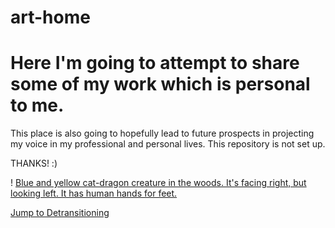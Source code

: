 # art-home
# Here I'm going to attempt to share some of my work which is personal to me.

This place is also going to hopefully lead to future prospects in projecting
my voice in my professional and personal lives.
This repository is not set up.

THANKS! :)

! [Blue and yellow cat-dragon creature in the woods. It's facing right, but looking left. It has human hands for feet.](hhttps://github.com/rivers-many-edge/art-home/blob/main/Creativity%20Creature.PNG?raw=true)

[Jump to Detransitioning](https://rivers-many-edge/art-home/detransitioning)
